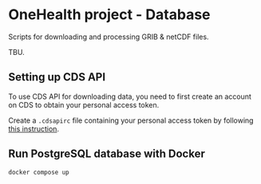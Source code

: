 # OneHealth project - Database

Scripts for downloading and processing GRIB & netCDF files.

TBU.

## Setting up CDS API
To use  CDS API for downloading data, you need to first create an account on CDS to obtain your personal access token.

Create a `.cdsapirc` file containing your personal access token by following [this instruction](https://cds.climate.copernicus.eu/how-to-api).


## Run PostgreSQL database with Docker
```bash
docker compose up
```